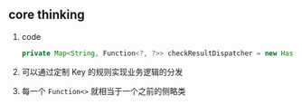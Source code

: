 ## core thinking

1. code
    
    ```java
    private Map<String, Function<?, ?>> checkResultDispatcher = new HashMap<>();
    ```

2. 可以通过定制 Key 的规则实现业务逻辑的分发
3. 每一个 `Function<>` 就相当于一个之前的侧略类 
